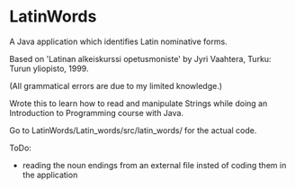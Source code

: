 # LatinWords
A Java application which identifies Latin nominative forms.

Based on 'Latinan alkeiskurssi opetusmoniste' by Jyri Vaahtera, Turku: Turun yliopisto, 1999.

(All grammatical errors are due to my limited knowledge.)

Wrote this to learn how to read and manipulate Strings while doing an Introduction to Programming course with Java.

Go to LatinWords/Latin_words/src/latin_words/ for the actual code.

ToDo:

- reading the noun endings from an external file insted of coding them in the application
